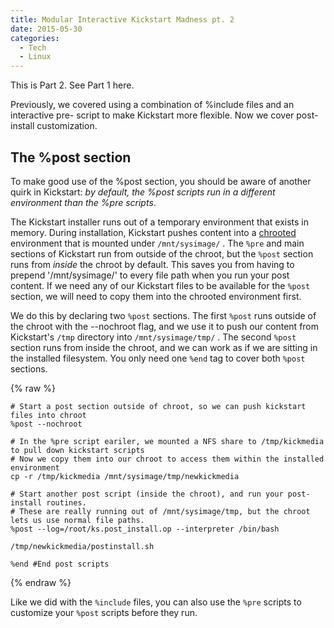 ```yaml
---
title: Modular Interactive Kickstart Madness pt. 2
date: 2015-05-30
categories:
  - Tech
  - Linux
---
```


  
This is Part 2. See Part 1 here.  
  
Previously, we covered using a combination of %include files and an interactive pre- script to make Kickstart more flexible. Now we cover post-install customization.  
  

## The %post section

To make good use of the %post section, you should be aware of another quirk in Kickstart: _by default, the %post scripts run in a different environment than the %pre scripts_.
  
The Kickstart installer runs out of a temporary environment that exists in memory. During installation, Kickstart pushes content into a [chrooted](https://en.wikipedia.org/wiki/Chroot) environment that is mounted under `/mnt/sysimage/` . The `%pre` and main sections of Kickstart run from outside of the chroot, but the `%post` section runs from _inside_ the chroot by default. This saves you from having to prepend '/mnt/sysimage/' to every file path when you run your post content. If we need any of our Kickstart files to be available for the `%post` section, we will need to copy them into the chrooted environment first.
  
We do this by declaring two `%post` sections. The first `%post` runs outside of the chroot with the \--nochroot flag, and we use it to push our content from Kickstart's `/tmp` directory into `/mnt/sysimage/tmp/` . The second `%post` section runs from inside the chroot, and we can work as if we are sitting in the installed filesystem. You only need one `%end` tag to cover both `%post` sections.

{% raw %}
```shell
# Start a post section outside of chroot, so we can push kickstart files into chroot
%post --nochroot

# In the %pre script eariler, we mounted a NFS share to /tmp/kickmedia to pull down kickstart scripts
# Now we copy them into our chroot to access them within the installed environment
cp -r /tmp/kickmedia /mnt/sysimage/tmp/newkickmedia

# Start another post script (inside the chroot), and run your post-install routines.
# These are really running out of /mnt/sysimage/tmp, but the chroot lets us use normal file paths. 
%post --log=/root/ks.post_install.op --interpreter /bin/bash

/tmp/newkickmedia/postinstall.sh

%end #End post scripts
```
{% endraw %}

Like we did with the `%include` files, you can also use the `%pre` scripts to customize your `%post` scripts before they run.
